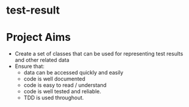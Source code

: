# test-result

# Project Aims
* Create a set of classes that can be used for representing test results and other related data
* Ensure that:
  * data can be accessed quickly and easily
  * code is well documented 
  * code is easy to read / understand
  * code is well tested and reliable. 
  * TDD is used throughout.
